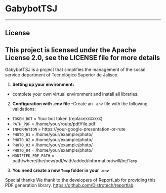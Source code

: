 # GabybotTSJ
-----------------------------
## License
This project is licensed under the Apache License 2.0, see the LICENSE file for more details
-----------------------------
GabybotTSJ is a project that simplifies the management of the social service department of Tecnológico Superior de Jalisco. 

1. **Setting up your environment:**
- complete your own virtual environment and install all libraries.

2. **Configuration with .env file**
-Create an `.env` file with the following validations:
 - `TOKEN_BOT` = Your bot token (replace`XXXXXXX`)
 - `PATH_PDF` = /home/your/route/pdf/file.pdf
 - `INFORMATION` = https://your-google-presentation-or-rute
 - `PHOTO_01` = /home/your/example/photo/
 - `PHOTO_02` = /home/your/example/photo/
 - `PHOTO_03` = /home/your/example/photo/
 - `PHOTO_04` = /home/your/example/photo/
 - `MODIFIED_PDF_PATH` = path/where/the/new/pdf/with/added/information/will/be/`Temp`

3. **You need create a new `Temp` folder in your `.env`**


Special thanks
We thank to the developers of ReportLab for providing this PDF generation library.
https://github.com/Distrotech/reportlab
